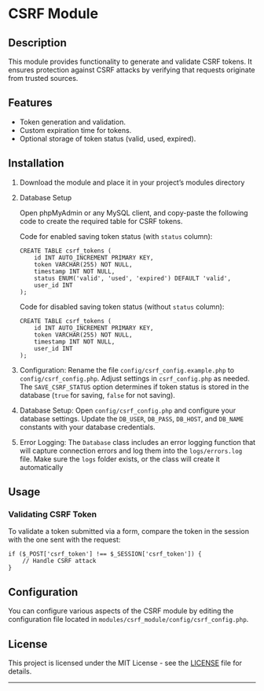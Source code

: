 # CSRF Module

## Description
This module provides functionality to generate and validate CSRF tokens. It ensures protection against CSRF attacks by verifying that requests originate from trusted sources.

## Features
- Token generation and validation.
- Custom expiration time for tokens.
- Optional storage of token status (valid, used, expired).

## Installation
1. Download the module and place it in your project’s modules directory
2. Database Setup 

    Open phpMyAdmin or any MySQL client, and copy-paste the following code to create the required table for CSRF tokens.

    Code for enabled saving token status (with `status` column):

    ```
    CREATE TABLE csrf_tokens (
        id INT AUTO_INCREMENT PRIMARY KEY, 
        token VARCHAR(255) NOT NULL, 
        timestamp INT NOT NULL, 
        status ENUM('valid', 'used', 'expired') DEFAULT 'valid', 
        user_id INT
    );

    ```

    Code for disabled saving token status (without `status` column):

    ```
    CREATE TABLE csrf_tokens (
        id INT AUTO_INCREMENT PRIMARY KEY, 
        token VARCHAR(255) NOT NULL, 
        timestamp INT NOT NULL, 
        user_id INT
    );

    ```
3. Configuration: Rename the file `config/csrf_config.example.php` to `config/csrf_config.php`. Adjust settings in `csrf_config.php` as needed. The `SAVE_CSRF_STATUS` option determines if token status is stored in the database (`true` for saving, `false` for not saving).

4. Database Setup: Open `config/csrf_config.php` and configure your database settings. Update the `DB_USER`, `DB_PASS`, `DB_HOST`, and `DB_NAME` constants with your database credentials.


5. Error Logging: The `Database` class includes an error logging function that will capture connection errors and log them into the `logs/errors.log` file. Make sure the `logs` folder exists, or the class will create it automatically

## Usage

### Validating CSRF Token
To validate a token submitted via a form, compare the token in the session with the one sent with the request:
```
if ($_POST['csrf_token'] !== $_SESSION['csrf_token']) {
    // Handle CSRF attack
}
```

## Configuration
You can configure various aspects of the CSRF module by editing the configuration file located in `modules/csrf_module/config/csrf_config.php`.

## License

This project is licensed under the MIT License - see the [LICENSE](https://opensource.org/licenses/MIT) file for details.

---